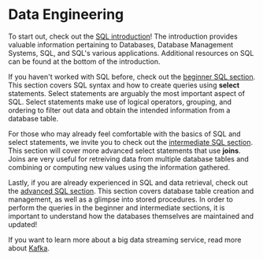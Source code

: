 # Data Engineering

To start out, check out the [SQL introduction](SQLIntroduction.md)! The introduction provides valuable information pertaining to Databases, Database Management Systems, SQL, and SQL's various applications. Additional resources on SQL can be found at the bottom of the introduction.

If you haven't worked with SQL before, check out the [beginner SQL section](SQLBeginner.md). This section covers SQL syntax and how to create queries using **select** statements. Select statements are arguably the most important aspect of SQL. Select statements make use of logical operators, grouping, and ordering to filter out data and obtain the intended information from a database table.

For those who may already feel comfortable with the basics of SQL and select statements, we invite you to check out the [intermediate SQL section](SQLIntermediate.md). This section will cover more advanced select statements that use **joins**. Joins are very useful for retreiving data from multiple database tables and combining or computing new values using the information gathered.

Lastly, if you are already experienced in SQL and data retrieval, check out the [advanced SQL section](SQLAdvanced.md). This section covers database table creation and management, as well as a glimpse into stored procedures. In order to perform the queries in the beginner and intermediate sections, it is important to understand how the databases themselves are maintained and updated!

If you want to learn more about a big data streaming service, read more about [Kafka](KafkaIntro.md).
